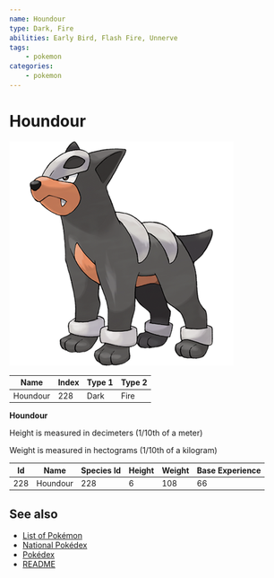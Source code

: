 ```yaml
---
name: Houndour
type: Dark, Fire
abilities: Early Bird, Flash Fire, Unnerve
tags:
    - pokemon
categories:
    - pokemon
---
```


# Houndour


![Houndour](images/228.png)

| **Name** | **Index** | **Type 1** | **Type 2** |
|----|----|----|----|
| Houndour | 228 | Dark | Fire  |

**Houndour** 


Height is measured in decimeters (1/10th of a meter)

Weight is measured in hectograms (1/10th of a kilogram)

| **Id** | **Name** | **Species Id** | **Height** | **Weight** | **Base Experience** |
|--------|----------|----------------|------------|------------|---------------------|
| 228 | Houndour | 228 | 6 | 108 | 66 |


## See also

- [List of Pokémon](../pokemon.md)
- [National Pokédex](../national_pokedex.md)
- [Pokédex](../pokedex.md)
- [README](../README.md)
